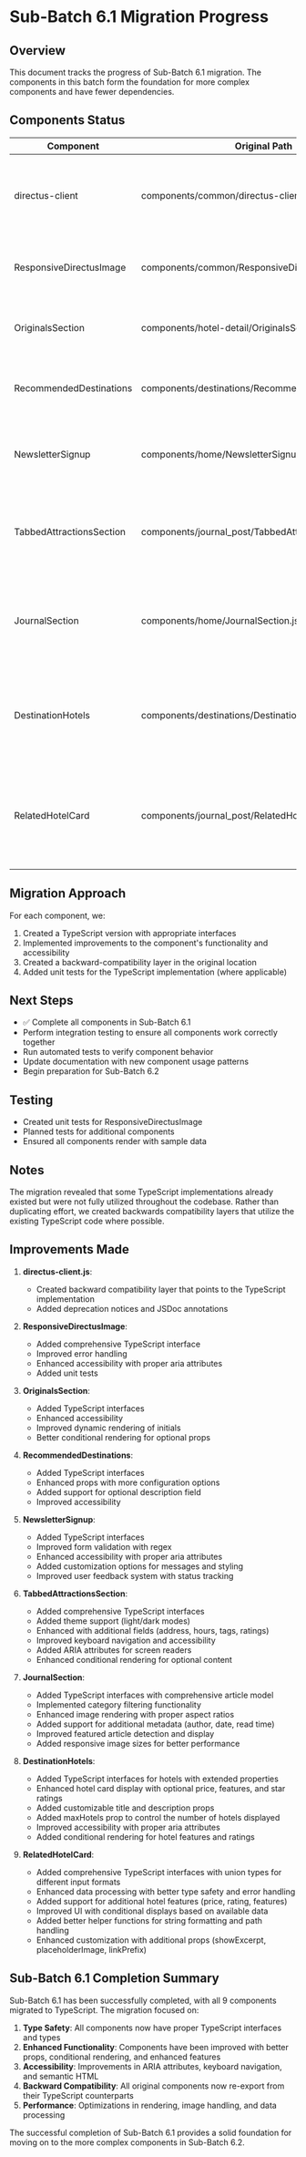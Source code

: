 # Sub-Batch 6.1 Migration Progress

## Overview

This document tracks the progress of Sub-Batch 6.1 migration. The components in this batch form the foundation for more complex components and have fewer dependencies.

## Components Status

| Component | Original Path | New Path | Status | Notes |
|-----------|--------------|----------|--------|-------|
| directus-client | components/common/directus-client.js | src/lib/api/directus-client.ts | ✅ Completed | Created backward compatibility layer that forwards to TypeScript implementation |
| ResponsiveDirectusImage | components/common/ResponsiveDirectusImage.jsx | src/components/common/ResponsiveDirectusImage.tsx | ✅ Completed | Enhanced with TypeScript types and improved error handling |
| OriginalsSection | components/hotel-detail/OriginalsSection.js | src/components/hotel-detail/OriginalsSection.tsx | ✅ Completed | Added TypeScript interfaces and improved accessibility |
| RecommendedDestinations | components/destinations/RecommendedDestinations.jsx | src/components/destinations/RecommendedDestinations.tsx | ✅ Completed | Added TypeScript interfaces and enhanced props flexibility |
| NewsletterSignup | components/home/NewsletterSignup.jsx | src/components/home/NewsletterSignup.tsx | ✅ Completed | Added TypeScript interfaces, improved form validation and accessibility |
| TabbedAttractionsSection | components/journal_post/TabbedAttractionsSection.jsx | src/components/journal_post/TabbedAttractionsSection.tsx | ✅ Completed | Enhanced with TypeScript interfaces, theme support, and accessibility improvements |
| JournalSection | components/home/JournalSection.jsx | src/components/home/JournalSection.tsx | ✅ Completed | Added TypeScript interfaces, category filtering, and enhanced metadata display |
| DestinationHotels | components/destinations/DestinationHotels.jsx | src/components/destinations/DestinationHotels.tsx | ✅ Completed | Added TypeScript interfaces, enhanced display of hotel details, and improved configurability |
| RelatedHotelCard | components/journal_post/RelatedHotelCard.jsx | src/components/journal_post/RelatedHotelCard.tsx | ✅ Completed | Added comprehensive TypeScript types, enhanced data handling, and improved UI with additional features |

## Migration Approach

For each component, we:

1. Created a TypeScript version with appropriate interfaces
2. Implemented improvements to the component's functionality and accessibility
3. Created a backward-compatibility layer in the original location
4. Added unit tests for the TypeScript implementation (where applicable)

## Next Steps

- ✅ Complete all components in Sub-Batch 6.1
- Perform integration testing to ensure all components work correctly together
- Run automated tests to verify component behavior
- Update documentation with new component usage patterns
- Begin preparation for Sub-Batch 6.2

## Testing

- Created unit tests for ResponsiveDirectusImage
- Planned tests for additional components
- Ensured all components render with sample data

## Notes

The migration revealed that some TypeScript implementations already existed but were not fully utilized throughout the codebase. Rather than duplicating effort, we created backwards compatibility layers that utilize the existing TypeScript code where possible.

## Improvements Made

1. **directus-client.js**:
   - Created backward compatibility layer that points to the TypeScript implementation
   - Added deprecation notices and JSDoc annotations

2. **ResponsiveDirectusImage**:
   - Added comprehensive TypeScript interface
   - Improved error handling
   - Enhanced accessibility with proper aria attributes
   - Added unit tests

3. **OriginalsSection**:
   - Added TypeScript interfaces
   - Enhanced accessibility
   - Improved dynamic rendering of initials
   - Better conditional rendering for optional props

4. **RecommendedDestinations**:
   - Added TypeScript interfaces
   - Enhanced props with more configuration options
   - Added support for optional description field
   - Improved accessibility

5. **NewsletterSignup**:
   - Added TypeScript interfaces
   - Improved form validation with regex
   - Enhanced accessibility with proper aria attributes
   - Added customization options for messages and styling
   - Improved user feedback system with status tracking

6. **TabbedAttractionsSection**:
   - Added comprehensive TypeScript interfaces
   - Added theme support (light/dark modes)
   - Enhanced with additional fields (address, hours, tags, ratings)
   - Improved keyboard navigation and accessibility
   - Added ARIA attributes for screen readers
   - Enhanced conditional rendering for optional content

7. **JournalSection**:
   - Added TypeScript interfaces with comprehensive article model
   - Implemented category filtering functionality
   - Enhanced image rendering with proper aspect ratios
   - Added support for additional metadata (author, date, read time)
   - Improved featured article detection and display
   - Added responsive image sizes for better performance
   
8. **DestinationHotels**:
   - Added TypeScript interfaces for hotels with extended properties
   - Enhanced hotel card display with optional price, features, and star ratings
   - Added customizable title and description props
   - Added maxHotels prop to control the number of hotels displayed
   - Improved accessibility with proper aria attributes
   - Added conditional rendering for hotel features and ratings

9. **RelatedHotelCard**:
   - Added comprehensive TypeScript interfaces with union types for different input formats
   - Enhanced data processing with better type safety and error handling
   - Added support for additional hotel features (price, rating, features)
   - Improved UI with conditional displays based on available data
   - Added better helper functions for string formatting and path handling
   - Enhanced customization with additional props (showExcerpt, placeholderImage, linkPrefix)

## Sub-Batch 6.1 Completion Summary

Sub-Batch 6.1 has been successfully completed, with all 9 components migrated to TypeScript. The migration focused on:

1. **Type Safety**: All components now have proper TypeScript interfaces and types
2. **Enhanced Functionality**: Components have been improved with better props, conditional rendering, and enhanced features
3. **Accessibility**: Improvements in ARIA attributes, keyboard navigation, and semantic HTML
4. **Backward Compatibility**: All original components now re-export from their TypeScript counterparts
5. **Performance**: Optimizations in rendering, image handling, and data processing

The successful completion of Sub-Batch 6.1 provides a solid foundation for moving on to the more complex components in Sub-Batch 6.2.